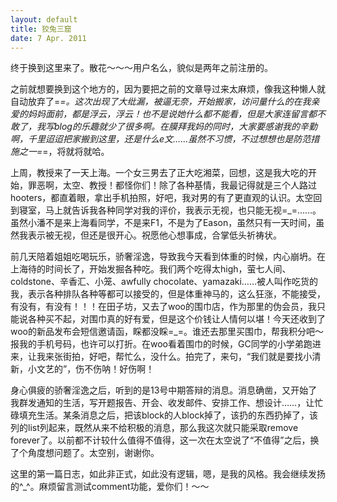 ```yaml
---
layout: default
title: 狡兔三窟
date: 7 Apr. 2011
---
```


终于换到这里来了。散花～～～用户名么，貌似是两年之前注册的。

之前就想要换到这个地方的，因为要把之前的文章导过来太麻烦，像我这种懒人就自动放弃了=_=。这次出现了大纰漏，被逼无奈，开始搬家，访问量什么的在我亲爱的妈妈面前，都是浮云，浮云！也不是说她什么都不能看，但是大家连留言都不敢了，我写blog的乐趣就少了很多啊。在膜拜我妈的同时，大家要感谢我的辛勤啊，千里迢迢把家搬到这里，还是什么e文……虽然不习惯，不过想想也是防范措施之一=_=，将就将就哈。

上周，教授来了一天上海。一个女三男去了正大吃湘菜，回想，这是我大吃的开始，罪恶啊，太空、教授！都怪你们！除了各种基情，我最记得就是三个人路过hooters，都直着眼，拿出手机拍照，好吧，我对男的有了更直观的认识。太空回到寝室，马上就告诉我各种同学对我的评价，我表示无视，也只能无视=_=……。虽然小潘不是来上海看同学，不是来F1，不是为了Eason，虽然只有一天时间，虽然我表示被无视，但还是很开心。祝愿他心想事成，合掌低头祈祷状。

前几天陪着姐姐吃喝玩乐，骄奢淫逸，导致我今天看到体重的时候，内心崩坍。在上海待的时间长了，开始发掘各种吃。我们两个吃得太high，萤七人间、coldstone、辛香汇、小笼、awfully chocolate、yamazaki……被人叫作吃货的我，表示各种排队各种等都可以接受的，但是体重神马的，这么狂涨，不能接受，有没有，有没有！！！在田子坊，又去了woo的围巾店，作为那里的伪会员，我只能说各种买不起，对围巾真的好有爱，但是这个价钱让人情何以堪！今天还收到了woo的新品发布会短信邀请函，睬都没睬=_=。谁还去那里买围巾，帮我积分吧～报我的手机号码，也许可以打折。在woo看着围巾的时候，GC同学的小学弟跑进来，让我来张街拍，好吧，帮忙么，没什么。拍完了，来句，“我们就是要找小清新，小文艺的”，伤不伤呐！好伤啊！

身心俱疲的骄奢淫逸之后，听到的是13号中期答辩的消息。消息确凿，又开始了我群发通知的生活，写开题报告、开会、收发邮件、安排工作、想设计……，让忙碌填充生活。某条消息之后，把该block的人block掉了，该扔的东西扔掉了，该列的list列起来，既然从来不给积极的消息，那么我这次就只能采取remove forever了。以前都不计较什么值得不值得，这一次在太空说了“不值得”之后，换了个角度想问题了。太空别，谢谢你。

这里的第一篇日志，如此非正式，如此没有逻辑，嗯，是我的风格。我会继续发扬的^_^。麻烦留言测试comment功能，爱你们！～～
